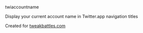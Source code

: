 twiaccountname

Display your current account name in Twitter.app navigation titles

Created for [tweakbattles.com](https://tweakbattles.com)


